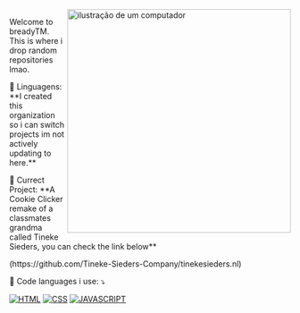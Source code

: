 <img src="https://bready.lol/public/rest/brd.png" alt="ilustração de um computador" min-width="400px" max-width="400px" width="400px" align="right">

<p align="left"> 
  Welcome to breadyTM.<br>
  This is where i drop random repositories lmao.
</p>

<p align="left">
  🦄 Linguagens: **I created this organization so i can switch projects im not actively updating to here.**
</p>

<p align="left">
  💼 Currect Project: **A Cookie Clicker remake of a classmates grandma called Tineke Sieders, you can check the link below**
</p>

<p align="left">
  (https://github.com/Tineke-Sieders-Company/tinekesieders.nl)
</p>

<p align="left">
  💌 Code languages i use: ⤵️
</p>

<p align="left">
  <a href="#" title="HTML">
  <img src="https://img.shields.io/badge/HTML-239120?style=for-the-badge&logo=html5&logoColor=white" alt="HTML"/></a>
  <a href="#" title="CSS">
  <img src="https://img.shields.io/badge/CSS-239120?&style=for-the-badge&logo=css3&logoColor=white" alt="CSS"/></a>
  <a href="#" title="JAVASCRIPT">
  <img src="https://img.shields.io/badge/JavaScript-F7DF1E?style=for-the-badge&logo=javascript&logoColor=black" alt="JAVASCRIPT"/></a>
</p>
